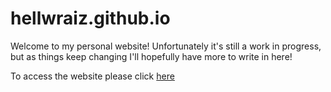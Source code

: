 
# hellwraiz.github.io


Welcome to my personal website! Unfortunately it's still a work in progress, but as things keep changing I'll hopefully have more to write in here!

To access the website please click [here](https://github.com/hellwraiz/hellwraiz.github.io)

